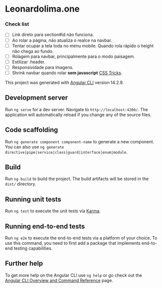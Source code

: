 # Leonardolima.one

### Check list

- [ ] Link direto para section#id não funciona.
- [ ] Ao rolar a página, não atualiza o realce na navbar.
- [ ] Tentar ocupar a tela toda no menu mobile. Quando rola rápido o height não chega ao fundo.
- [ ] Rolagem para navbar, principalmente para o modo paisagem.
- [ ] Estilizar .header.
- [ ] Responsividade para imagens.
- [ ] Shrink navbar quando rolar **sem javascript** [CSS Tricks](https://css-tricks.com/how-to-create-a-shrinking-header-on-scroll-without-javascript/).

This project was generated with [Angular CLI](https://github.com/angular/angular-cli) version 14.2.9.

## Development server

Run `ng serve` for a dev server. Navigate to `http://localhost:4200/`. The application will automatically reload if you change any of the source files.

## Code scaffolding

Run `ng generate component component-name` to generate a new component. You can also use `ng generate directive|pipe|service|class|guard|interface|enum|module`.

## Build

Run `ng build` to build the project. The build artifacts will be stored in the `dist/` directory.

## Running unit tests

Run `ng test` to execute the unit tests via [Karma](https://karma-runner.github.io).

## Running end-to-end tests

Run `ng e2e` to execute the end-to-end tests via a platform of your choice. To use this command, you need to first add a package that implements end-to-end testing capabilities.

## Further help

To get more help on the Angular CLI use `ng help` or go check out the [Angular CLI Overview and Command Reference](https://angular.io/cli) page.
